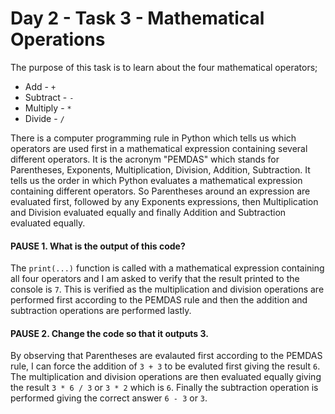# Day 2 - Task 3 - Mathematical Operations

The purpose of this task is to learn about the four mathematical operators;

-    Add -  ```+```
-    Subtract - ```-```
-    Multiply - ```*```
-    Divide - ```/```

There is a computer programming rule in Python which tells us which operators are used first in a mathematical expression containing several different operators. It is the acronym "PEMDAS" which stands for Parentheses, Exponents, Multiplication, Division, Addition, Subtraction. It tells us the order in which Python evaluates a mathematical expression containing different operators. So Parentheses around an expression are evaluated first, followed by any Exponents expressions,  then Multiplication and Division evaluated equally and finally Addition and Subtraction evaluated equally.

#### PAUSE 1. What is the output of this code?

The ```print(...)``` function is called with a mathematical expression containing all four operators and I am asked to verify that the result printed to the console is ```7```. This is verified as the multiplication and division operations are performed first according to the PEMDAS rule and then the addition and subtraction operations are performed lastly.

#### PAUSE 2. Change the code so that it outputs 3.

By observing that Parentheses are evalauted first according to the PEMDAS rule, I can force the addition of ```3 + 3``` to be evaluted first giving the result ```6```. The multiplication and division operations are then evaluated equally giving the result ```3 * 6 / 3``` or ```3 * 2``` which is ```6```. Finally the subtraction operation is performed giving the correct answer ```6 - 3``` or ```3```.
   
